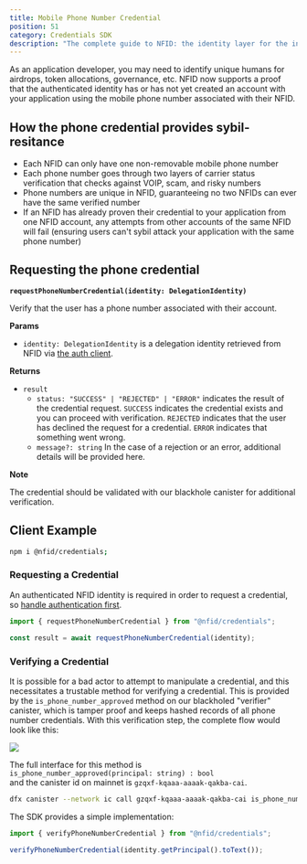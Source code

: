 ```yaml
---
title: Mobile Phone Number Credential
position: 51
category: Credentials SDK
description: "The complete guide to NFID: the identity layer for the internet."
---
```


As an application developer, you may need to identify unique humans for airdrops, token allocations, governance, etc. NFID now supports a proof that the authenticated identity has or has not yet created an account with your application using the mobile phone number associated with their NFID.

## How the phone credential provides sybil-resitance

- Each NFID can only have one non-removable mobile phone number
- Each phone number goes through two layers of carrier status verification that checks against VOIP, scam, and risky numbers
- Phone numbers are unique in NFID, guaranteeing no two NFIDs can ever have the same verified number
- If an NFID has already proven their credential to your application from one NFID account, any attempts from other accounts of the same NFID will fail (ensuring users can't sybil attack your application with the same phone number)

## Requesting the phone credential

**`requestPhoneNumberCredential(identity: DelegationIdentity)`**

Verify that the user has a phone number associated with their account.

**Params**

- `identity: DelegationIdentity` is a delegation identity retrieved from NFID via [the auth client](basic-installation).

**Returns**

- `result`
  - `status: "SUCCESS" | "REJECTED" | "ERROR"` indicates the result of the credential request. `SUCCESS` indicates the credential exists and you can proceed with verification. `REJECTED` indicates that the user has declined the request for a credential. `ERROR` indicates that something went wrong.
  - `message?: string` In the case of a rejection or an error, additional details will be provided here.

**Note**

The credential should be validated with our blackhole canister for additional verification.

## Client Example

```sh
npm i @nfid/credentials;
```

### Requesting a Credential

An authenticated NFID identity is required in order to request a credential, so [handle authentication first](basic-installation).

```typescript
import { requestPhoneNumberCredential } from "@nfid/credentials";

const result = await requestPhoneNumberCredential(identity);
```

### Verifying a Credential

It is possible for a bad actor to attempt to manipulate a credential, and this necessitates a trustable method for verifying a credential. This is provided by the `is_phone_number_approved` method on our blackholed "verifier" canister, which is tamper proof and keeps hashed records of all phone number credentials. With this verification step, the complete flow would look like this:

<img src="phone-credential-sequence-diagram.png" style="margin:auto;"></img>

The full interface for this method is </br>
`is_phone_number_approved(principal: string) : bool`</br>
and the canister id on mainnet is `gzqxf-kqaaa-aaaak-qakba-cai`.

```sh
dfx canister --network ic call gzqxf-kqaaa-aaaak-qakba-cai is_phone_number_approved '("principal-as-string", "phone-number-hash")'
```

The SDK provides a simple implementation:

```typescript
import { verifyPhoneNumberCredential } from "@nfid/credentials";

verifyPhoneNumberCredential(identity.getPrincipal().toText());
```
